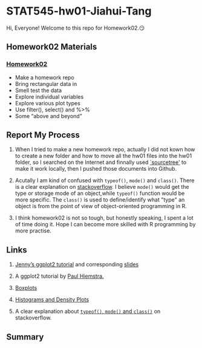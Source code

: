 
# STAT545-hw01-Jiahui-Tang

Hi, Everyone! Welcome to this repo for Homework02.:smirk:

## Homework02 Materials

### [Homework02](https://stat545.com/hw02_explore-gapminder-dplyr.html)

- Make a homework repo
- Bring rectangular data in
- Smell test the data
- Explore individual variables
- Explore various plot types
- Use filter(), select() and %>%
- Some “above and beyond”

## Report My Process

1. When I tried to make a new homework repo, actually I did not kown how to create a new folder and how to move all the hw01 files into the hw01 folder, so I searched on the Internet and finnally used [`sourcetree'](https://www.sourcetreeapp.com) to make it
work locally, then I pushed those documents into Github.

2. Acutally I am kind of confused with `typeof()`, `mode()` and `class()`. There is a clear explanation on [stackoverflow](https://stackoverflow.com/questions/8855589/a-comprehensive-survey-of-the-types-of-things-in-r-mode-and-class-and-type). I believe `mode()` would get the type or storage mode of an object,while `typeof()` function would be more specific. The `class()` is used to define/identify what "type" an object is from the point of view of object-oriented programming in R.

3. I think homework02 is not so tough, but honestly speaking, I spent a lot of time doing it. Hope I can become more skilled with R programming by more practise.

## Links

1. [Jenny’s ggplot2 tutorial](https://github.com/jennybc/ggplot2-tutorial/blob/master/gapminder-ggplot2-scatterplot.md) and corresponding [slides](https://speakerdeck.com/jennybc/ggplot2-tutorial)

2. A ggplot2 tutorial by [Paul Hiemstra.](http://stcorp.nl/R_course/tutorial_ggplot2.html)

3. [Boxplots](http://www.statmethods.net/graphs/boxplot.html)

4. [Histograms and Density Plots](http://www.statmethods.net/graphs/density.html)

5. A clear explanation about [`typeof()`, `mode()` and `class()`](https://stackoverflow.com/questions/8855589/a-comprehensive-survey-of-the-types-of-things-in-r-mode-and-class-and-type) on stackoverflow.

## Summary
